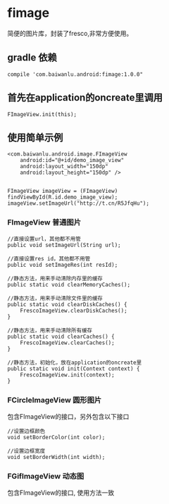 # fimage

简便的图片库，封装了fresco,非常方便使用。

## gradle 依赖

    compile 'com.baiwanlu.android:fimage:1.0.0"

## 首先在application的oncreate里调用

    FImageView.init(this);
    
## 使用简单示例

    <com.baiwanlu.android.image.FImageView
        android:id="@+id/demo_image_view"
        android:layout_width="150dp"
        android:layout_height="150dp" />
        
        
    FImageView imageView = (FImageView) findViewById(R.id.demo_image_view);
    imageView.setImageUrl("http://t.cn/R5JfqHu");
        

### FImageView   普通图片

    //直接设置url，其他都不用管
    public void setImageUrl(String url);

    //直接设置res id，其他都不用管
    public void setImageRes(int resId);

    //静态方法，用来手动清除内存里的缓存
    public static void clearMemoryCaches();

    //静态方法，用来手动清除文件里的缓存
    public static void clearDiskCaches() {
        FrescoImageView.clearDiskCaches();
    }
    
    //静态方法，用来手动清除所有缓存
    public static void clearCaches() {
        FrescoImageView.clearCaches();
    }

    //静态方法，初始化，放在application的oncreate里 
    public static void init(Context context) {
        FrescoImageView.init(context);
    }

### FCircleImageView  圆形图片

包含FImageView的接口，另外包含以下接口
    
    //设置边框颜色
    void setBorderColor(int color);
    
    //设置边框宽度
    void setBorderWidth(int width);
    

### FGifImageView  动态图

  包含FImageView的接口, 使用方法一致





